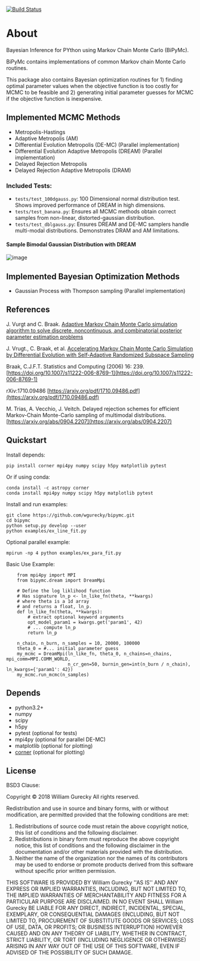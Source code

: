 [![Build Status](https://travis-ci.org/wgurecky/bipymc.svg?branch=master)](https://travis-ci.org/wgurecky/bipymc)

About
======

Bayesian Inference for PYthon using Markov Chain Monte Carlo (BiPyMc).

BiPyMc contains implementations of common Markov chain Monte Carlo routines.

This package also contains Bayesian optimization routines for 1) finding optimal parameter values when the objective function is too costly for MCMC to be feasible and 2) generating initial parameter guesses for MCMC if the objective function is inexpensive.


Implemented MCMC Methods
---------------------------------

- Metropolis-Hastings
- Adaptive Metropolis (AM)
- Differential Evolution Metropolis (DE-MC)  (Parallel implementation)
- Differential Evolution Adaptive Metropolis (DREAM)  (Parallel implementation)
- Delayed Rejection Metropolis
- Delayed Rejection Adaptive Metropolis (DRAM)


### Included Tests:
- `tests/test_100dgauss.py`: 100 Dimensional normal distribution test.  Shows improved performance of DREAM in high dimensions.
- `tests/test_banana.py`: Ensures all MCMC methods obtain correct samples from non-linear, distorted-gaussian distribution.
- `tests/test_dblgauss.py`: Ensures DREAM and DE-MC samplers handle multi-modal distributions.  Demonstrates DRAM and AM limitations.

#### Sample Bimodal Gaussian Distribution with DREAM

![image](https://github.com/wgurecky/bipymc/blob/master/doc/images/bimodal_mont.png)


Implemented Bayesian Optimization Methods
---------------------------------

- Gaussian Process with Thompson sampling  (Parallel implementation)

References
-----------
J. Vurgt and C. Braak. [Adaptive Markov Chain Monte Carlo simulation algorithm to solve discrete, noncontinuous, and combinatorial posterior parameter estimation problems](http://faculty.sites.uci.edu/jasper/files/2016/04/70.pdf)

J. Vrugt., C. Braak, et al. [Accelerating Markov Chain Monte Carlo Simulation by Differential Evolution with Self-Adaptive Randomized Subspace Sampling](https://permalink.lanl.gov/object/tr?what=info:lanl-repo/lareport/LA-UR-08-07126)

Braak, C.J.F.T. Statistics and Computing (2006) 16: 239. [https://doi.org/10.1007/s11222-006-8769-1](https://doi.org/10.1007/s11222-006-8769-1)

rXiv:1710.09486  [https://arxiv.org/pdf/1710.09486.pdf](https://arxiv.org/pdf/1710.09486.pdf)

M. Trias, A. Vecchio, J. Veitch. Delayed rejection schemes for efficient Markov-Chain Monte-Carlo sampling of multimodal distributions. [https://arxiv.org/abs/0904.2207](https://arxiv.org/abs/0904.2207)

Quickstart
----------

Install depends:

    pip install corner mpi4py numpy scipy h5py matplotlib pytest

Or if using conda:

    conda install -c astropy corner
    conda install mpi4py numpy scipy h5py matplotlib pytest

Install and run examples:

    git clone https://github.com/wgurecky/bipymc.git
    cd bipymc
    python setup.py develop --user
    python examples/ex_line_fit.py

Optional parallel example:

    mpirun -np 4 python examples/ex_para_fit.py
    
Basic Use Example:

        from mpi4py import MPI
        from bipymc.dream import DreamMpi
    
        # Define the log liklihood function
        # Has signature ln_p <- ln_like_fn(theta, **kwargs)
        # where theta is a 1d array
        # and returns a float, ln_p.
        def ln_like_fn(theta, **kwargs):
            # extract optional keyword arguments
            opt_model_param1 = kwargs.get('param1', 42)
            # ... compute ln_p
            return ln_p
        
        n_chain, n_burn, n_samples = 10, 20000, 100000
        theta_0 = #... initial parameter guess
        my_mcmc = DreamMpi(ln_like_fn, theta_0, n_chains=n_chains, mpi_comm=MPI.COMM_WORLD,
                           n_cr_gen=50, burnin_gen=int(n_burn / n_chain), ln_kwargs={'param1': 42})
        my_mcmc.run_mcmc(n_samples)


Depends
-------

- python3.2+
- numpy
- scipy
- h5py
- pytest (optional for tests)
- mpi4py (optional for parallel DE-MC)
- matplotlib (optional for plotting)
- [corner](https://corner.readthedocs.io/en/latest/)  (optional for plotting)


License
--------

BSD3 Clause:

Copyright © 2018 William Gurecky
All rights reserved.

Redistribution and use in source and binary forms, with or without
modification, are permitted provided that the following conditions are met:
1. Redistributions of source code must retain the above copyright
notice, this list of conditions and the following disclaimer.
2. Redistributions in binary form must reproduce the above copyright
notice, this list of conditions and the following disclaimer in the
documentation and/or other materials provided with the distribution.
3. Neither the name of the organization nor the
names of its contributors may be used to endorse or promote products
derived from this software without specific prior written permission.

THIS SOFTWARE IS PROVIDED BY William Gurecky ''AS IS'' AND ANY
EXPRESS OR IMPLIED WARRANTIES, INCLUDING, BUT NOT LIMITED TO, THE IMPLIED
WARRANTIES OF MERCHANTABILITY AND FITNESS FOR A PARTICULAR PURPOSE ARE
DISCLAIMED. IN NO EVENT SHALL William Gurecky BE LIABLE FOR ANY
DIRECT, INDIRECT, INCIDENTAL, SPECIAL, EXEMPLARY, OR CONSEQUENTIAL DAMAGES
(INCLUDING, BUT NOT LIMITED TO, PROCUREMENT OF SUBSTITUTE GOODS OR SERVICES;
LOSS OF USE, DATA, OR PROFITS; OR BUSINESS INTERRUPTION) HOWEVER CAUSED AND
ON ANY THEORY OF LIABILITY, WHETHER IN CONTRACT, STRICT LIABILITY, OR TORT
(INCLUDING NEGLIGENCE OR OTHERWISE) ARISING IN ANY WAY OUT OF THE USE OF THIS
SOFTWARE, EVEN IF ADVISED OF THE POSSIBILITY OF SUCH DAMAGE.

